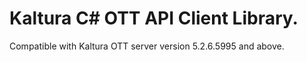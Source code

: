 # Kaltura C# OTT API Client Library.
Compatible with Kaltura OTT server version 5.2.6.5995 and above.
